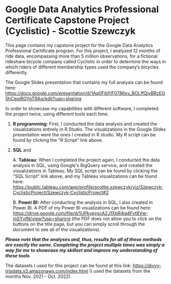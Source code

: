 # Google Data Analytics Professional Certificate Capstone Project (Cyclistic) - Scottie Szewczyk

This page contains my capstone project for the Google Data Analytics Professional Certificate program. For this project, I analyzed 12 months of ride data, encompassing more than 5 million observations, for a fictional rideshare bicycle company called Cyclistic in order to determine the ways in which riders of different membership types used the company’s bicycles differently.

The Google Slides presentation that contains my full analysis can be found here: https://docs.google.com/presentation/d/1Aq0FibYiF0786xv_BOLffQiyBRzEG5hCepiRGYpT9Ag/edit?usp=sharing

In order to showcase my capabilities with different software, I completed the project twice, using different tools each time:

1) **R programming:** First, I conducted the data analysis and created the visualizations entirely in R Studio. The visualizations in the Google Slides presentation were the ones I created in R studio. My R script can be found by clicking the "R Script" link above.

2) **SQL** and 

    A. **Tableau:** When I completed the project again, I conducted the data analysis in SQL, using Google's BigQuery service, and created the visualizations in Tableau. My SQL script can be found by clicking the "SQL Script" link above, and my Tableau visualizations can be found here: https://public.tableau.com/app/profile/scottie.szewczyk/viz/Szewczyk-CyclisticProject/Szewczyk-CyclisticProject#2

    B. **Power BI:** After conducting the analysis in SQL, I also created in Power BI. A PDF of my Power BI visualizations can be found here: https://drive.google.com/file/d/1UPkypyscA2J1XbR4ja4Fvt8Vw-mSYvfN/view?usp=sharing (the PDF does not allow you to click on the buttons on the title page, but you can simply scroll through the document to see all of the visualizations).

_**Please note that the analyses and, thus, results for all of these methods are exactly the same. Completing the project multiple times was simply a way for me to showcase my skillset and improve my understanding of these tools.**_

The datasets I used for this project can be found at this link: https://divvy-tripdata.s3.amazonaws.com/index.html (I used the datasets from the months Nov. 2021 - Oct. 2022).



 
